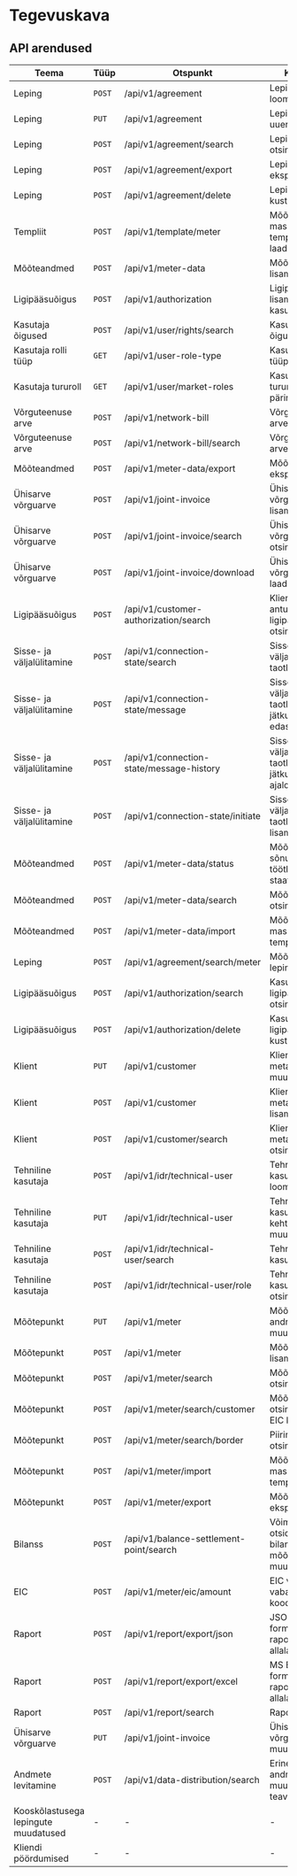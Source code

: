 # Tegevuskava

## API arendused

| Teema                                | Tüüp   | Otspunkt                                 | Kirjeldus                                                        | Valmimine  |
|--------------------------------------|--------|------------------------------------------|------------------------------------------------------------------|------------|
| Leping                               | `POST` | /api/v1/agreement                        | Lepingu loomine                                                  | Valmis     |
| Leping                               | `PUT`  | /api/v1/agreement                        | Lepingu uuendamine                                               | Valmis     |
| Leping                               | `POST` | /api/v1/agreement/search                 | Lepingute otsing                                                 | Valmis     |
| Leping                               | `POST` | /api/v1/agreement/export                 | Lepingute eksport                                                | Valmis     |
| Leping                               | `POST` | /api/v1/agreement/delete                 | Lepingu kustutamine                                              | Valmis     |
| Templiit                             | `POST` | /api/v1/template/meter                   | Mõõtepunkti masslisamise templiidi alla laadimine                | Valmis     |
| Mõõteandmed                          | `POST` | /api/v1/meter-data                       | Mõõteandmete lisamine                                            | Valmis     |
| Ligipääsuõigus                       | `POST` | /api/v1/authorization                    | Ligipääsuõiguse lisamine kasutajale                              | Valmis     |
| Kasutaja õigused                     | `POST` | /api/v1/user/rights/search               | Kasutaja õiguste päring                                          | Valmis     |
| Kasutaja rolli tüüp                  | `GET`  | /api/v1/user-role-type                   | Kasutaja rolli tüüpide päring                                    | Valmis     |
| Kasutaja tururoll                    | `GET`  | /api/v1/user/market-roles                | Kasutaja tururollide päring                                      | Valmis     |
| Võrguteenuse arve                    | `POST` | /api/v1/network-bill                     | Võrguteenuse arve lisamine                                       | Valmis     |
| Võrguteenuse arve                    | `POST` | /api/v1/network-bill/search              | Võrguteenuse arve otsing                                         | Valmis     |
| Mõõteandmed                          | `POST` | /api/v1/meter-data/export                | Mõõteandmete eksportimine                                        | Valmis     |
| Ühisarve võrguarve                   | `POST` | /api/v1/joint-invoice                    | Ühisarve võrguarve lisamine                                      | Valmis     |
| Ühisarve võrguarve                   | `POST` | /api/v1/joint-invoice/search             | Ühisarve võrguarve otsing                                        | Valmis     |
| Ühisarve võrguarve                   | `POST` | /api/v1/joint-invoice/download           | Ühisarve võrguarve alla laadimine                                | Valmis     |
| Ligipääsuõigus                       | `POST` | /api/v1/customer-authorization/search    | Kliendiportaalis antud ligipääsuõiguste otsing                   | Valmis     |
| Sisse- ja väljalülitamine            | `POST` | /api/v1/connection-state/search          | Sisse- või väljalülitamise taotluste otsing                      | Valmis     |
| Sisse- ja väljalülitamine            | `POST` | /api/v1/connection-state/message         | Sisse- või väljalülitamise taotlusele jätkusõnumite edastamine   | Valmis     |
| Sisse- ja väljalülitamine            | `POST` | /api/v1/connection-state/message-history | Sisse- või väljalülitamise taotluste jätkusõnumite ajaloo otsing | Valmis     |
| Sisse- ja väljalülitamine            | `POST` | /api/v1/connection-state/initiate        | Sisse- või väljalülitamise taotluse lisamine                     | Valmis     |
| Mõõteandmed                          | `POST` | /api/v1/meter-data/status                | Mõõteandmete sõnumi töötlemise staatuse päring                   | Valmis     |
| Mõõteandmed                          | `POST` | /api/v1/meter-data/search                | Mõõteandmete otsing                                              | Valmis     |
| Mõõteandmed                          | `POST` | /api/v1/meter-data/import                | Mõõteandmete masslaadimine templiidi abil                        | Valmis     |
| Leping                               | `POST` | /api/v1/agreement/search/meter           | Mõõtepunkti lepingute otsing                                     | Valmis     |
| Ligipääsuõigus                       | `POST` | /api/v1/authorization/search             | Kasutaja ligipääsuõiguste otsing                                 | Valmis     |
| Ligipääsuõigus                       | `POST` | /api/v1/authorization/delete             | Kasutaja ligipääsuõiguse kustutamine                             | Valmis     |
| Klient                               | `PUT`  | /api/v1/customer                         | Kliendi ja tema metaandmete muutmine                             | Valmis     |
| Klient                               | `POST` | /api/v1/customer                         | Kliendi ja tema metaandmete lisamine                             | Valmis     |
| Klient                               | `POST` | /api/v1/customer/search                  | Kliendi ja tema metaandmete otsing                               | Valmis     |
| Tehniline kasutaja                   | `POST` | /api/v1/idr/technical-user               | Tehnilise kasutaja loomine                                       | Valmis     |
| Tehniline kasutaja                   | `PUT`  | /api/v1/idr/technical-user               | Tehnilise kasutaja kehtetuks muutmine                            | Valmis     |
| Tehniline kasutaja                   | `POST` | /api/v1/idr/technical-user/search        | Tehnilise kasutaja otsing                                        | Valmis     |
| Tehniline kasutaja                   | `POST` | /api/v1/idr/technical-user/role          | Tehnilise kasutaja rollide otsing                                | Valmis     |
| Mõõtepunkt                           | `PUT`  | /api/v1/meter                            | Mõõtepunkti andmete muutmine                                     | Valmis     |
| Mõõtepunkt                           | `POST` | /api/v1/meter                            | Mõõtepunkti lisamine                                             | Valmis     |
| Mõõtepunkt                           | `POST` | /api/v1/meter/search                     | Mõõtepunkti otsing                                               | Valmis     |
| Mõõtepunkt                           | `POST` | /api/v1/meter/search/customer            | Mõõtepunkti otsing kliendi EIC koodi alusel                      | Valmis     |
| Mõõtepunkt                           | `POST` | /api/v1/meter/search/border              | Piirimõõtepunkti otsing                                          | Valmis     |
| Mõõtepunkt                           | `POST` | /api/v1/meter/import                     | Mõõtepunktide massimport templiidi abil                          | Valmis     |
| Mõõtepunkt                           | `POST` | /api/v1/meter/export                     | Mõõtepunktide eksportimine                                       | Valmis     |
| Bilanss                              | `POST` | /api/v1/balance-settlement-point/search  | Võimaldab otsida bilansiselgituse mõõtepunktide muudatusi        | Valmis     |
| EIC                                  | `POST` | /api/v1/meter/eic/amount                 | EIC vahemikust vabade EIC koodide otsing                         | Valmis     |
| Raport                               | `POST` | /api/v1/report/export/json               | JSON formaadis raporti allalaadimine                             | Valmis     |
| Raport                               | `POST` | /api/v1/report/export/excel              | MS Excel formaadis raporti allalaadimine                         | Valmis     |
| Raport                               | `POST` | /api/v1/report/search                    | Raportite otsing                                                 | Valmis     |
| Ühisarve võrguarve                   | `PUT`  | /api/v1/joint-invoice                    | Ühisarve võrguarve muutmine                                      | Valmis     |
| Andmete levitamine                   | `POST` | /api/v1/data-distribution/search         | Erinevate andmeobjektide muudatuste teavitused                   | Valmis     |
| Kooskõlastusega lepingute muudatused | -      | -                                        | -                                                                | 22.10.2024 |
| Kliendi pöördumised                  | -      | -                                        | -                                                                | 22.10.2024 |
